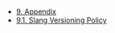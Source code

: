 - [9. Appendix](./index.md)
- [9.1. Slang Versioning Policy](./01-slang-versioning-policy/index.md)
